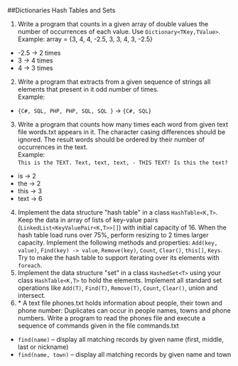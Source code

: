 ##Dictionaries Hash Tables and Sets
1. Write a program that counts in a given array of double values the number of occurrences of each value. Use `Dictionary<TKey,TValue>`.<br>
Example: array = {3, 4, 4, -2.5, 3, 3, 4, 3, -2.5}<br>
 * -2.5 &rarr; 2 times
 * 3 &rarr; 4 times<br>
 * 4 &rarr; 3 times<br>
2. Write a program that extracts from a given sequence of strings all elements that present in it odd number of times.<br> Example:<br>
 * `{C#, SQL, PHP, PHP, SQL, SQL }` &rarr; `{C#, SQL}`
3. Write a program that counts how many times each word from given text file words.txt appears in it. The character casing differences should be ignored. The result words should be ordered by their number of occurrences in the text. <br>Example:<br>
 `This is the TEXT. Text, text, text, - THIS TEXT! Is this the text?`
 * is &rarr; 2
 * the &rarr; 2
 * this &rarr; 3
 * text &rarr; 6
4. Implement the data structure "hash table" in a class `HashTable<K,T>`. Keep the data in array of lists of key-value pairs (`LinkedList<KeyValuePair<K,T>>[]`) with initial capacity of 16. When the hash table load runs over 75%, perform resizing to 2 times larger capacity. Implement the following methods and properties: `Add(key, value)`, `Find(key) -> value`, `Remove(key)`, `Count`, `Clear()`, `this[]`, `Keys`. Try to make the hash table to support iterating over its elements with `foreach`.
5. Implement the data structure "set" in a class `HashedSet<T>` using your class `HashTable<K,T>` to hold the elements. Implement all standard set operations like `Add(T)`, `Find(T)`, `Remove(T)`, `Count`, `Clear()`, union and intersect.
6. \* A text file phones.txt holds information about people, their town and phone number:
Duplicates can occur in people names, towns and phone numbers. Write a program to read the phones file and execute a sequence of commands given in the file commands.txt
 * `find(name)` – display all matching records by given name (first, middle, last or nickname)
 * `find(name, town)` – display all matching records by given name and town

